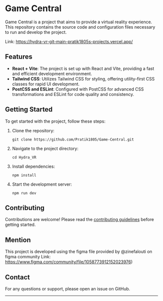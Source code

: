 # Game Central

Game Central is a project that aims to provide a virtual reality experience. This repository contains the source code and configuration files necessary to run and develop the project.

Link: https://hydra-vr-git-main-pratik1805s-projects.vercel.app/

## Features

- **React + Vite**: The project is set up with React and Vite, providing a fast and efficient development environment.
- **Tailwind CSS**: Utilizes Tailwind CSS for styling, offering utility-first CSS classes for rapid UI development.
- **PostCSS and ESLint**: Configured with PostCSS for advanced CSS transformations and ESLint for code quality and consistency.

## Getting Started

To get started with the project, follow these steps:

1. Clone the repository:
   ```
   git clone https://github.com/Pratik1805/Game-Central.git
   ```
2. Navigate to the project directory:
   ```
   cd Hydra_VR
   ```
3. Install dependencies:
   ```
   npm install
   ```
4. Start the development server:
   ```
   npm run dev
   ```

## Contributing

Contributions are welcome! Please read the [contributing guidelines](CONTRIBUTING.md) before getting started.

## Mention

This project is developed using the figma file provided by @zinefalouti on figma community
Link: https://www.figma.com/community/file/1058773912152023976)

## Contact

For any questions or support, please open an issue on GitHub.

---

